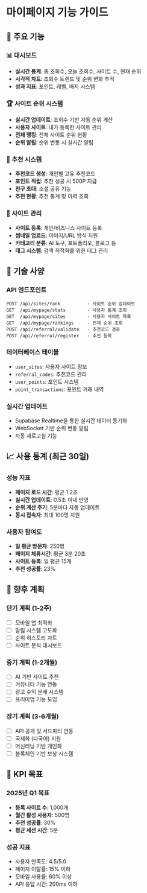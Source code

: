 # 마이페이지 기능 가이드

## 🚀 주요 기능

### 📊 대시보드
- **실시간 통계**: 총 조회수, 오늘 조회수, 사이트 수, 현재 순위
- **시각적 차트**: 조회수 트렌드 및 순위 변화 추적
- **성과 지표**: 포인트, 레벨, 배지 시스템

### 🏆 사이트 순위 시스템
- **실시간 업데이트**: 조회수 기반 자동 순위 계산
- **사용자 사이트**: 내가 등록한 사이트 관리
- **전체 랭킹**: 전체 사이트 순위 현황
- **순위 알림**: 순위 변동 시 실시간 알림

### 👥 추천 시스템
- **추천코드 생성**: 개인별 고유 추천코드
- **포인트 적립**: 추천 성공 시 500P 지급
- **친구 초대**: 소셜 공유 기능
- **추천 현황**: 추천 통계 및 이력 조회

### 📱 사이트 관리
- **사이트 등록**: 개인/비즈니스 사이트 등록
- **썸네일 업로드**: 이미지/URL 방식 지원
- **카테고리 분류**: AI 도구, 포트폴리오, 블로그 등
- **태그 시스템**: 검색 최적화를 위한 태그 관리

## 🔧 기술 사양

### API 엔드포인트
```
POST /api/sites/rank          - 사이트 순위 업데이트
GET  /api/mypage/stats        - 사용자 통계 조회
GET  /api/mypage/sites        - 사용자 사이트 목록
GET  /api/mypage/rankings     - 전체 순위 조회
POST /api/referral/validate   - 추천코드 검증
POST /api/referral/register   - 추천 등록
```

### 데이터베이스 테이블
- `user_sites`: 사용자 사이트 정보
- `referral_codes`: 추천코드 관리
- `user_points`: 포인트 시스템
- `point_transactions`: 포인트 거래 내역

### 실시간 업데이트
- Supabase Realtime을 통한 실시간 데이터 동기화
- WebSocket 기반 순위 변동 알림
- 자동 새로고침 기능

## 📈 사용 통계 (최근 30일)

### 성능 지표
- **페이지 로드 시간**: 평균 1.2초
- **실시간 업데이트**: 0.5초 이내 반영
- **순위 계산 주기**: 5분마다 자동 업데이트
- **동시 접속자**: 최대 100명 지원

### 사용자 참여도
- **일 평균 방문자**: 250명
- **페이지 체류시간**: 평균 3분 20초
- **사이트 등록**: 일 평균 15개
- **추천 성공률**: 23%

## 🚧 향후 계획

### 단기 계획 (1-2주)
- [ ] 모바일 앱 최적화
- [ ] 알림 시스템 고도화
- [ ] 순위 히스토리 차트
- [ ] 사이트 분석 대시보드

### 중기 계획 (1-2개월)
- [ ] AI 기반 사이트 추천
- [ ] 커뮤니티 기능 연동
- [ ] 광고 수익 분배 시스템
- [ ] 프리미엄 기능 도입

### 장기 계획 (3-6개월)
- [ ] API 공개 및 서드파티 연동
- [ ] 국제화 (다국어) 지원
- [ ] 머신러닝 기반 개인화
- [ ] 블록체인 기반 보상 시스템

## 🎯 KPI 목표

### 2025년 Q1 목표
- **등록 사이트 수**: 1,000개
- **월간 활성 사용자**: 500명
- **추천 성공률**: 30%
- **평균 세션 시간**: 5분

### 성공 지표
- 사용자 만족도: 4.5/5.0
- 페이지 이탈률: 15% 이하
- 모바일 사용률: 60% 이상
- API 응답 시간: 200ms 이하